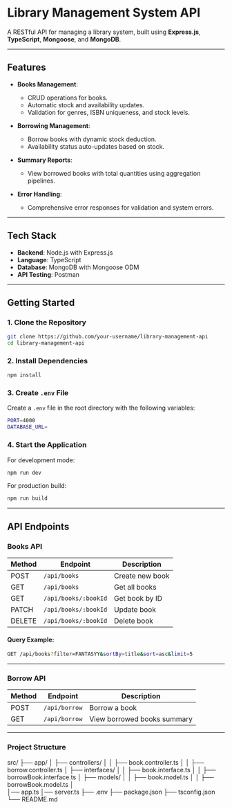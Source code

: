 # Library Management System API

A RESTful API for managing a library system, built using **Express.js**, **TypeScript**, **Mongoose**, and **MongoDB**.

---

## Features

- **Books Management**:
  - CRUD operations for books.
  - Automatic stock and availability updates.
  - Validation for genres, ISBN uniqueness, and stock levels.

- **Borrowing Management**:
  - Borrow books with dynamic stock deduction.
  - Availability status auto-updates based on stock.

- **Summary Reports**:
  - View borrowed books with total quantities using aggregation pipelines.

- **Error Handling**:
  - Comprehensive error responses for validation and system errors.

---

## Tech Stack

- **Backend**: Node.js with Express.js
- **Language**: TypeScript
- **Database**: MongoDB with Mongoose ODM
- **API Testing**: Postman

---

## Getting Started

### 1. Clone the Repository

```bash
git clone https://github.com/your-username/library-management-api
cd library-management-api
```

 ### 2. Install Dependencies

```bash
npm install
```

### 3. Create `.env` File

Create a `.env` file in the root directory with the following variables:

```bash
PORT=4000
DATABASE_URL=
```

### 4. Start the Application

For development mode:

```bash
npm run dev
```

For production build:

```bash
npm run build
```

---

## API Endpoints

### Books API

| Method | Endpoint             | Description                             |
| ------ | ----------------     | --------------------------------------- |
| POST   | `/api/books`         | Create new book                         |
| GET    | `/api/books`         | Get all books                           |
| GET    | `/api/books/:bookId` | Get book by ID                          |
| PATCH  | `/api/books/:bookId` | Update book                             |
| DELETE | `/api/books/:bookId` | Delete book                             |

#### Query Example:

```bash
GET /api/books?filter=FANTASYY&sortBy=title&sort=asc&limit=5
```

---

### Borrow API

| Method | Endpoint      | Description                                        |
| ------ | ------------- | -------------------------------------------------- |
| POST   | `/api/borrow` | Borrow a book                                      |
| GET    | `/api/borrow` | View borrowed books summary                        |

---

### Project Structure

src/
├── app/
│   ├── controllers/
│   │   ├── book.controller.ts
│   │   ├── borrow.controller.ts
│   ├── interfaces/ 
│   │   ├── book.interface.ts
│   │   ├── borrowBook.interface.ts
│   ├── models/
│   │   ├── book.model.ts
│   │   ├── borrowBook.model.ts
│  
│── app.ts
│── server.ts
├── .env
├── package.json
├── tsconfig.json
└── README.md
